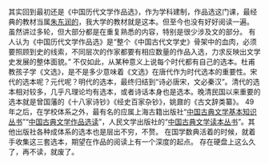 其实回到最初还是《中国历代文学作品选》，作为学科建制，作品选这门课，最经典的教材当属[朱东润的](https://book.douban.com/subject/3426487/)，我大学的教材就是这本。但至今也没有好好阅读一遍。
虽然讲过多轮，但大部分都是在重复熟悉的内容，特别是很少涉及文的部分。
有人认为《中国历代文学作品选》是“整个《中国古代文学史》骨架中的血肉，必须要照顾到史的线索，不同层次的作家都要有相应数量的作品入选，力求反映出文学史发展的整体面貌。”
不仅如此，从某种意义上说每个时代都有自己的选本。杜甫教孩子学《文选》，是不是多少意味着《文选》在唐代作为时代选本的重要性。宋代的选本呢？元代呢？明代的选本，最终归结到“诗必唐宋，文必秦汉”。清代的选本相对较多，几乎凡理论均有选本，或者诗话本身也是选本。晚清民国以来重要的选本就是曾国藩的《十八家诗钞》《经史百家杂钞》，姚鼐的《古文辞类纂》。
49年之后，在学校体系之外，最有名的应属上海古籍出版社“[中国古典文学基本知识丛书](https://book.douban.com/series/314)”“[中国古典文学作品选读](https://book.douban.com/series/855)”，人民文学出版社的“[中国古典文学读本丛书](https://book.douban.com/series/106)”。其他出版社各种成体系的选本也是层出不穷，不赘。
在国学数典活着的时候，就着手收集这三套选本，期望在作品的阅读上有一个深度的起点。
存在硬盘上这么久了，再不读，就废了。